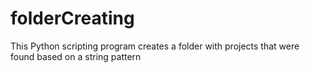 # folderCreating
This Python scripting program creates a folder with projects that were found based on a string pattern
